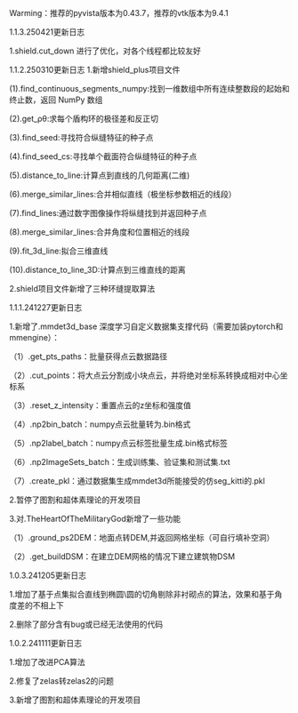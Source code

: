 Warming：推荐的pyvista版本为0.43.7，推荐的vtk版本为9.4.1

1.1.3.250421更新日志

1.shield.cut_down 进行了优化，对各个线程都比较友好

1.1.2.250310更新日志
1.新增shield_plus项目文件

(1).find_continuous_segments_numpy:找到一维数组中所有连续整数段的起始和终止数，返回 NumPy 数组

(2).get_ρθ:求每个盾构环的极径差和反正切

(3).find_seed:寻找符合纵缝特征的种子点

(4).find_seed_cs:寻找单个截面符合纵缝特征的种子点

(5).distance_to_line:计算点到直线的几何距离(二维)

(6).merge_similar_lines:合并相似直线（极坐标参数相近的线段）

(7).find_lines:通过数字图像操作将纵缝找到并返回种子点

(8).merge_similar_lines:合并角度和位置相近的线段

(9).fit_3d_line:拟合三维直线

(10).distance_to_line_3D:计算点到三维直线的距离

2.shield项目文件新增了三种环缝提取算法

1.1.1.241227更新日志

1.新增了.mmdet3d_base 深度学习自定义数据集支撑代码（需要加装pytorch和mmengine）：

（1）.get_pts_paths：批量获得点云数据路径

（2）.cut_points：将大点云分割成小块点云，并将绝对坐标系转换成相对中心坐标系

（3）.reset_z_intensity：重置点云的z坐标和强度值

（4）.np2bin_batch：numpy点云批量转为.bin格式

（5）.np2label_batch：numpy点云标签批量生成.bin格式标签

（6）.np2ImageSets_batch：生成训练集、验证集和测试集.txt

（7）.create_pkl：通过数据集生成mmdet3d所能接受的仿seg_kitti的.pkl

2.暂停了图割和超体素理论的开发项目

3.对.TheHeartOfTheMilitaryGod新增了一些功能

（1）.ground_ps2DEM：地面点转DEM,并返回网格坐标（可自行填补空洞）

（2）.get_buildDSM：在建立DEM网格的情况下建立建筑物DSM

1.0.3.241205更新日志

1.增加了基于点集拟合直线到椭圆\圆的切角剔除非衬砌点的算法，效果和基于角度差的不相上下

2.删除了部分含有bug或已经无法使用的代码

1.0.2.241111更新日志

1.增加了改进PCA算法

2.修复了zelas转zelas2的问题

3.新增了图割和超体素理论的开发项目